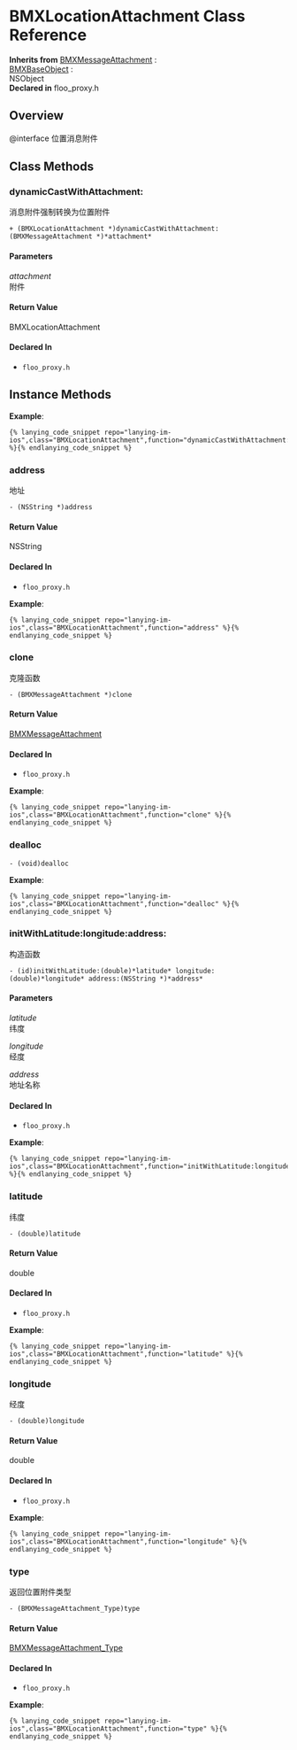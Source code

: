 # BMXLocationAttachment Class Reference

  **Inherits from** <a href="../Classes/BMXMessageAttachment.md">BMXMessageAttachment</a> :   
<a href="../Classes/BMXBaseObject.md">BMXBaseObject</a> :   
NSObject  
  **Declared in** floo_proxy.h  

## Overview

@interface 位置消息附件

## Class Methods

<a name="//api/name/dynamicCastWithAttachment:" title="dynamicCastWithAttachment:"></a>
### dynamicCastWithAttachment:

消息附件强制转换为位置附件

`+ (BMXLocationAttachment *)dynamicCastWithAttachment:(BMXMessageAttachment *)*attachment*`

#### Parameters

*attachment*  
   附件  

#### Return Value
BMXLocationAttachment

#### Declared In
* `floo_proxy.h`

<a title="Instance Methods" name="instance_methods"></a>
## Instance Methods

<a name="//api/name/address" title="address"></a>
**Example**:
```
{% lanying_code_snippet repo="lanying-im-ios",class="BMXLocationAttachment",function="dynamicCastWithAttachment:" %}{% endlanying_code_snippet %}
```
### address

地址

`- (NSString *)address`

#### Return Value
NSString

#### Declared In
* `floo_proxy.h`

<a name="//api/name/clone" title="clone"></a>
**Example**:
```
{% lanying_code_snippet repo="lanying-im-ios",class="BMXLocationAttachment",function="address" %}{% endlanying_code_snippet %}
```
### clone

克隆函数

`- (BMXMessageAttachment *)clone`

#### Return Value
<a href="../Classes/BMXMessageAttachment.md">BMXMessageAttachment</a>

#### Declared In
* `floo_proxy.h`

<a name="//api/name/dealloc" title="dealloc"></a>
**Example**:
```
{% lanying_code_snippet repo="lanying-im-ios",class="BMXLocationAttachment",function="clone" %}{% endlanying_code_snippet %}
```
### dealloc

`- (void)dealloc`

<a name="//api/name/initWithLatitude:longitude:address:" title="initWithLatitude:longitude:address:"></a>
**Example**:
```
{% lanying_code_snippet repo="lanying-im-ios",class="BMXLocationAttachment",function="dealloc" %}{% endlanying_code_snippet %}
```
### initWithLatitude:longitude:address:

构造函数

`- (id)initWithLatitude:(double)*latitude* longitude:(double)*longitude* address:(NSString *)*address*`

#### Parameters

*latitude*  
   纬度  

*longitude*  
   经度  

*address*  
   地址名称  

#### Declared In
* `floo_proxy.h`

<a name="//api/name/latitude" title="latitude"></a>
**Example**:
```
{% lanying_code_snippet repo="lanying-im-ios",class="BMXLocationAttachment",function="initWithLatitude:longitude:address:" %}{% endlanying_code_snippet %}
```
### latitude

纬度

`- (double)latitude`

#### Return Value
double

#### Declared In
* `floo_proxy.h`

<a name="//api/name/longitude" title="longitude"></a>
**Example**:
```
{% lanying_code_snippet repo="lanying-im-ios",class="BMXLocationAttachment",function="latitude" %}{% endlanying_code_snippet %}
```
### longitude

经度

`- (double)longitude`

#### Return Value
double

#### Declared In
* `floo_proxy.h`

<a name="//api/name/type" title="type"></a>
**Example**:
```
{% lanying_code_snippet repo="lanying-im-ios",class="BMXLocationAttachment",function="longitude" %}{% endlanying_code_snippet %}
```
### type

返回位置附件类型

`- (BMXMessageAttachment_Type)type`

#### Return Value
<a href="../Constants/BMXMessageAttachment_Type.md">BMXMessageAttachment_Type</a>

#### Declared In
* `floo_proxy.h`

**Example**:
```
{% lanying_code_snippet repo="lanying-im-ios",class="BMXLocationAttachment",function="type" %}{% endlanying_code_snippet %}
```
